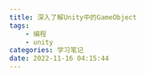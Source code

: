 ```yaml
---
title: 深入了解Unity中的GameObject
tags: 
    - 编程
    - unity
categories: 学习笔记
date: 2022-11-16 04:15:44
---
```

